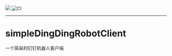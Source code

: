 ![](https://img.shields.io/github/license/wangzzleo/simpleDingDingRobotClient?style=flat-square) ![CI](https://github.com/wangzzleo/simpleDingDingRobotClient/workflows/Java%20CI%20with%20Maven/badge.svg?branch=master)
***
# simpleDingDingRobotClient
一个简易的钉钉机器人客户端
